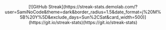 
<div align="center">
[![GitHub Streak](https://streak-stats.demolab.com/?user=SamiNoCode&theme=dark&border_radius=1.5&date_format=j%20M%5B%20Y%5D&exclude_days=Sun%2CSat&card_width=500)](https://git.io/streak-stats)(https://git.io/streak-stats)
</div>
